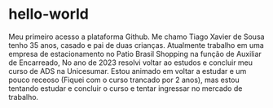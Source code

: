 # hello-world
Meu primeiro acesso a plataforma Github.
Me chamo Tiago Xavier de Sousa tenho 35 anos, casado e pai de duas crianças. Atualmente trabalho em uma empresa de estacionamento no Patio Brasil Shopping na função de Auxiliar de Encarreado, No ano de 2023 resolvi voltar ao estudos e concluir meu curso de ADS na Unicesumar. Estou animado em voltar a estudar e um pouco receoso (Fiquei com o curso trancado por 2 anos), mas estou tentando estudar e concluir o curso e tentar ingressar no mercado de trabalho.

